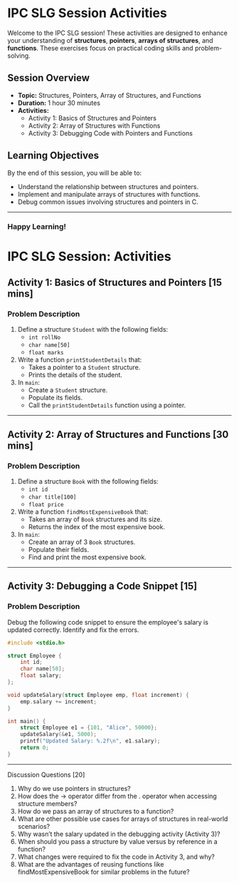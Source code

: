 # IPC SLG Session Activities

Welcome to the IPC SLG session! These activities are designed to enhance your understanding of **structures**, **pointers**, **arrays of structures**, and **functions**. These exercises focus on practical coding skills and problem-solving.

## Session Overview

- **Topic:** Structures, Pointers, Array of Structures, and Functions
- **Duration:** 1 hour 30 minutes
- **Activities:** 
  - Activity 1: Basics of Structures and Pointers
  - Activity 2: Array of Structures with Functions
  - Activity 3: Debugging Code with Pointers and Functions

## Learning Objectives

By the end of this session, you will be able to:
- Understand the relationship between structures and pointers.
- Implement and manipulate arrays of structures with functions.
- Debug common issues involving structures and pointers in C.

---

### Happy Learning!

# IPC SLG Session: Activities

## Activity 1: Basics of Structures and Pointers [15 mins]

### Problem Description
1. Define a structure `Student` with the following fields:
   - `int rollNo`
   - `char name[50]`
   - `float marks`
2. Write a function `printStudentDetails` that:
   - Takes a pointer to a `Student` structure.
   - Prints the details of the student.
3. In `main`:
   - Create a `Student` structure.
   - Populate its fields.
   - Call the `printStudentDetails` function using a pointer.

---

## Activity 2: Array of Structures and Functions [30 mins]

### Problem Description
1. Define a structure `Book` with the following fields:
   - `int id`
   - `char title[100]`
   - `float price`
2. Write a function `findMostExpensiveBook` that:
   - Takes an array of `Book` structures and its size.
   - Returns the index of the most expensive book.
3. In `main`:
   - Create an array of 3 `Book` structures.
   - Populate their fields.
   - Find and print the most expensive book.

---

## Activity 3: Debugging a Code Snippet [15]

### Problem Description
Debug the following code snippet to ensure the employee's salary is updated correctly. Identify and fix the errors.

```c
#include <stdio.h>

struct Employee {
    int id;
    char name[50];
    float salary;
};

void updateSalary(struct Employee emp, float increment) {
    emp.salary += increment;
}

int main() {
    struct Employee e1 = {101, "Alice", 50000};
    updateSalary(&e1, 5000);
    printf("Updated Salary: %.2f\n", e1.salary);
    return 0;
}
```
---

Discussion Questions [20]
1. Why do we use pointers in structures?
2. How does the -> operator differ from the . operator when accessing structure members?
3. How do we pass an array of structures to a function?
4. What are other possible use cases for arrays of structures in real-world scenarios?
5. Why wasn’t the salary updated in the debugging activity (Activity 3)?
6. When should you pass a structure by value versus by reference in a function?
7. What changes were required to fix the code in Activity 3, and why?
8. What are the advantages of reusing functions like findMostExpensiveBook for similar problems in the future?</ul>
